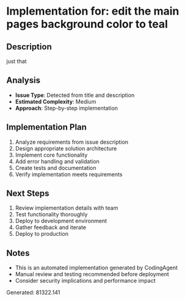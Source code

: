 # Implementation for: edit the main pages background color to teal

## Description
just that


## Analysis
- **Issue Type**: Detected from title and description
- **Estimated Complexity**: Medium
- **Approach**: Step-by-step implementation

## Implementation Plan
1. Analyze requirements from issue description
2. Design appropriate solution architecture
3. Implement core functionality
4. Add error handling and validation
5. Create tests and documentation
6. Verify implementation meets requirements

## Next Steps
1. Review implementation details with team
2. Test functionality thoroughly  
3. Deploy to development environment
4. Gather feedback and iterate
5. Deploy to production

## Notes
- This is an automated implementation generated by CodingAgent
- Manual review and testing recommended before deployment
- Consider security implications and performance impact

Generated: 81322.141

